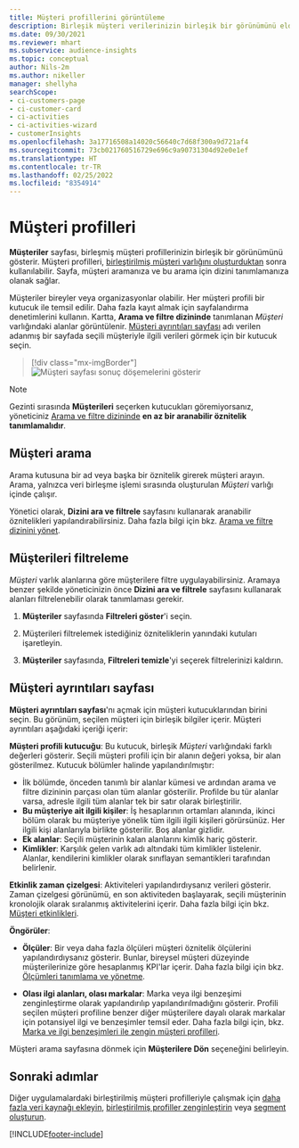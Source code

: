 ```yaml
---
title: Müşteri profillerini görüntüleme
description: Birleşik müşteri verilerinizin birleşik bir görünümünü elde edin.
ms.date: 09/30/2021
ms.reviewer: mhart
ms.subservice: audience-insights
ms.topic: conceptual
author: Nils-2m
ms.author: nikeller
manager: shellyha
searchScope:
- ci-customers-page
- ci-customer-card
- ci-activities
- ci-activities-wizard
- customerInsights
ms.openlocfilehash: 3a17716508a14020c56640c7d68f300a9d721af4
ms.sourcegitcommit: 73cb021760516729e696c9a90731304d92e0e1ef
ms.translationtype: HT
ms.contentlocale: tr-TR
ms.lasthandoff: 02/25/2022
ms.locfileid: "8354914"
---
```

# <a name="customer-profiles"></a>Müşteri profilleri

**Müşteriler** sayfası, birleşmiş müşteri profillerinizin birleşik bir görünümünü gösterir. Müşteri profilleri, [birleştirilmiş müşteri varlığını oluşturduktan](data-unification.md) sonra kullanılabilir. Sayfa, müşteri aramanıza ve bu arama için dizini tanımlamanıza olanak sağlar.

Müşteriler bireyler veya organizasyonlar olabilir. Her müşteri profili bir kutucuk ile temsil edilir. Daha fazla kayıt almak için sayfalandırma denetimlerini kullanın. Kartta, **Arama ve filtre dizininde** tanımlanan *Müşteri* varlığındaki alanlar görüntülenir. [Müşteri ayrıntıları sayfası](customer-profiles.md#customer-details-page) adı verilen adanmış bir sayfada seçili müşteriyle ilgili verileri görmek için bir kutucuk seçin.

> [!div class="mx-imgBorder"] 
> ![Müşteri sayfası sonuç döşemelerini gösterir](media/customers-page-result-tiles-B2C.png "Müşteri sayfası sonuç döşemelerini gösterir")

> [!NOTE]
> Gezinti sırasında **Müşterileri** seçerken kutucukları göremiyorsanız, yöneticiniz [Arama ve filtre dizininde](search-filter-index.md) **en az bir aranabilir öznitelik tanımlamalıdır**.

## <a name="search-for-customers"></a>Müşteri arama

Arama kutusuna bir ad veya başka bir öznitelik girerek müşteri arayın. Arama, yalnızca veri birleşme işlemi sırasında oluşturulan _Müşteri_ varlığı içinde çalışır.

Yönetici olarak, **Dizini ara ve filtrele** sayfasını kullanarak aranabilir öznitelikleri yapılandırabilirsiniz. Daha fazla bilgi için bkz. [Arama ve filtre dizinini yönet](search-filter-index.md).

## <a name="filter-customers"></a>Müşterileri filtreleme

_Müşteri_ varlık alanlarına göre müşterilere filtre uygulayabilirsiniz. Aramaya benzer şekilde yöneticinizin önce **Dizini ara ve filtrele** sayfasını kullanarak alanları filtrelenebilir olarak tanımlaması gerekir.

1. **Müşteriler** sayfasında **Filtreleri göster**'i seçin.

1. Müşterileri filtrelemek istediğiniz özniteliklerin yanındaki kutuları işaretleyin.

1. **Müşteriler** sayfasında, **Filtreleri temizle**'yi seçerek filtrelerinizi kaldırın.

## <a name="customer-details-page"></a>Müşteri ayrıntıları sayfası

**Müşteri ayrıntıları sayfası**'nı açmak için müşteri kutucuklarından birini seçin. Bu görünüm, seçilen müşteri için birleşik bilgiler içerir. Müşteri ayrıntıları aşağıdaki içeriği içerir:

**Müşteri profili kutucuğu**: Bu kutucuk, birleşik _Müşteri_ varlığındaki farklı değerleri gösterir. Seçili müşteri profili için bir alanın değeri yoksa, bir alan gösterilmez. Kutucuk bölümler halinde yapılandırılmıştır:  
  - İlk bölümde, önceden tanımlı bir alanlar kümesi ve ardından arama ve filtre dizininin parçası olan tüm alanlar gösterilir. Profilde bu tür alanlar varsa, adresle ilgili tüm alanlar tek bir satır olarak birleştirilir. 
  - **Bu müşteriye ait ilgili kişiler**: İş hesaplarının ortamları alanında, ikinci bölüm olarak bu müşteriye yönelik tüm ilgili ilgili kişileri görürsünüz. Her ilgili kişi alanlarıyla birlikte gösterilir. Boş alanlar gizlidir.
  - **Ek alanlar**: Seçili müşterinin kalan alanlarını kimlik hariç gösterir. 
  - **Kimlikler**: Karşılık gelen varlık adı altındaki tüm kimlikler listelenir. Alanlar, kendilerini kimlikler olarak sınıflayan semantikleri tarafından belirlenir.

**Etkinlik zaman çizelgesi**: Aktiviteleri yapılandırdıysanız verileri gösterir. Zaman çizelgesi görünümü, en son aktiviteden başlayarak, seçili müşterinin kronolojik olarak sıralanmış aktivitelerini içerir. Daha fazla bilgi için bkz. [Müşteri etkinlikleri](activities.md).

**Öngörüler**:  
  - **Ölçüler**: Bir veya daha fazla ölçüleri müşteri öznitelik ölçülerini yapılandırdıysanız gösterir. Bunlar, bireysel müşteri düzeyinde müşterilerinize göre hesaplanmış KPI'lar içerir. Daha fazla bilgi için bkz. [Ölçümleri tanımlama ve yönetme](measures.md).

  - **Olası ilgi alanları, olası markalar**: Marka veya ilgi benzeşimi zenginleştirme olarak yapılandırılıp yapılandırılmadığını gösterir. Profili seçilen müşteri profiline benzer diğer müşterilere dayalı olarak markalar için potansiyel ilgi ve benzeşimler temsil eder. Daha fazla bilgi için, bkz. [Marka ve ilgi benzeşimleri ile zengin müşteri profilleri](enrichment-microsoft.md).

Müşteri arama sayfasına dönmek için **Müşterilere Dön** seçeneğini belirleyin.

## <a name="next-steps"></a>Sonraki adımlar

Diğer uygulamalardaki birleştirilmiş müşteri profilleriyle çalışmak için [daha fazla veri kaynağı ekleyin](data-sources.md), [birleştirilmiş profiller zenginleştirin](enrichment-hub.md) veya [segment oluşturun](segments.md).


[!INCLUDE[footer-include](../includes/footer-banner.md)]
